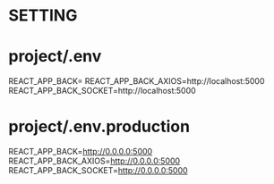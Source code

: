 # SETTING

# project/.env
REACT_APP_BACK=
REACT_APP_BACK_AXIOS=http://localhost:5000
REACT_APP_BACK_SOCKET=http://localhost:5000

# project/.env.production
REACT_APP_BACK=http://0.0.0.0:5000
REACT_APP_BACK_AXIOS=http://0.0.0.0:5000
REACT_APP_BACK_SOCKET=http://0.0.0.0:5000

